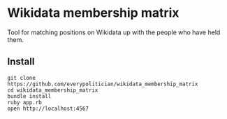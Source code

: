 # Wikidata membership matrix

Tool for matching positions on Wikidata up with the people who have held them.

## Install

    git clone https://github.com/everypolitician/wikidata_membership_matrix
    cd wikidata_membership_matrix
    bundle install
    ruby app.rb
    open http://localhost:4567
